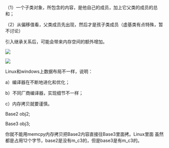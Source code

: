 （1）一个子类对象，所包含的内容，是他自己的成员，加上它父类的成员的总和；

（2）从偏移值看，父类成员先出现，然后才是孩子类成员（虚基类有点特殊，暂不讨论）

引入继承关系后，可能会带来内存空间的额外增加。

![](https://gitee.com/hxc8/images2/raw/master/img/202407172212009.jpg)

![](https://gitee.com/hxc8/images2/raw/master/img/202407172212874.jpg)

Linux和windows上数据布局不一样，说明：

a）编译器在不断地进化和优化；

b）不同厂商编译器，实现细节不一样；

c）内存拷贝就要谨慎。

Base2 obj2;

Base3 obj3;

你就不能用memcpy内存拷贝把Base2内容直接往Base3里面拷。Linux里面 虽然都是占用12个字节，base2是没有m_c3的，但是base3是有m_c3的。